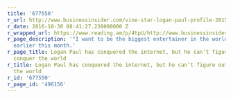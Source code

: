 ```yaml
---
title: '677550'
r_url: http://www.businessinsider.com/vine-star-logan-paul-profile-2015-7
r_date: 2016-10-30 08:41:27.238000000 Z
r_wrapped_url: https://www.reading.am/p/4tpU/http://www.businessinsider.com/vine-star-logan-paul-profile-2015-7
r_page_description: '"I want to be the biggest entertainer in the world," Logan said
  earlier this month.'
r_page_title: Logan Paul has conquered the internet, but he can’t figure out how to
  conquer the world
r_title: Logan Paul has conquered the internet, but he can’t figure out how to conquer
  the world
r_id: '677550'
r_page_id: '496156'
---
```



